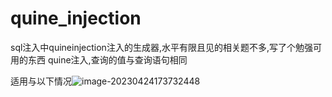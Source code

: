 # quine_injection
sql注入中quineinjection注入的生成器,水平有限且见的相关题不多,写了个勉强可用的东西
quine注入,查询的值与查询语句相同

适用与以下情况![image-20230424173732448](https://img-host-arcueid.oss-cn-hangzhou.aliyuncs.com/img202304241737497.png)